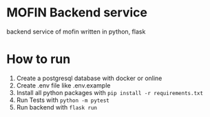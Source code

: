 # MOFIN Backend service
backend service of mofin written in python, flask

# How to run
1. Create a postgresql database with docker or online
2. Create .env file like .env.example
3. Install all python packages with ```pip install -r requirements.txt```
4. Run Tests with ```python -m pytest```
5. Run backend with ```flask run```
